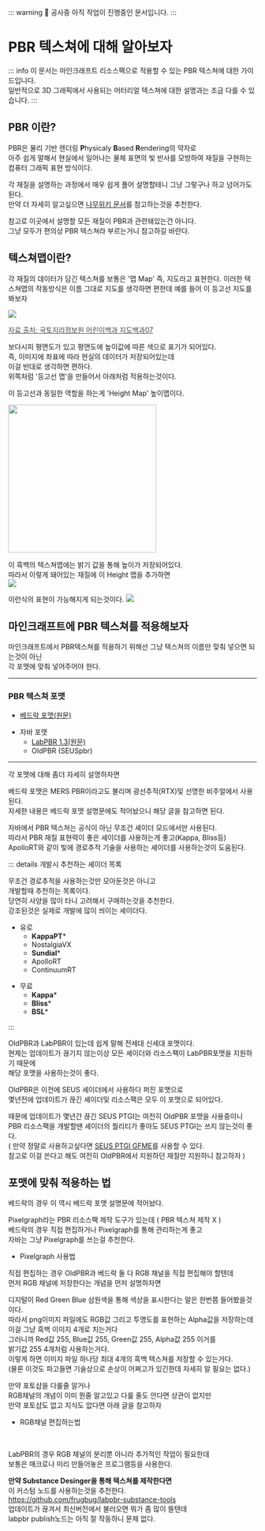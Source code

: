 ::: warning 🔨 공사중
아직 작업이 진행중인 문서입니다.
:::

# PBR 텍스쳐에 대해 알아보자

::: info
이 문서는 마인크래프트 리소스팩으로 적용할 수 있는 PBR 텍스쳐에 대한 가이드입니다.  
일반적으로 3D 그래픽에서 사용되는 머터리얼 텍스쳐에 대한 설명과는 조금 다를 수 있습니다.
:::

## PBR 이란?

PBR은 물리 기반 렌더링 **P**hysicaly **B**ased **R**endering의 약자로  
아주 쉽게 말해서 현실에서 일어나는 물체 표면의 빛 반사를 모방하여 재질을 구현하는 컴퓨터 그래픽 표현 방식이다.

각 재질을 설명하는 과정에서 매우 쉽게 풀어 설명할테니 그냥 그렇구나 하고 넘어가도 된다.  
만약 더 자세히 알고싶으면 [나무위키 문서](https://namu.wiki/w/%EB%AC%BC%EB%A6%AC%20%EA%B8%B0%EB%B0%98%20%EB%A0%8C%EB%8D%94%EB%A7%81)를 참고하는것을 추천한다.

참고로 이곳에서 설명할 모든 재질이 PBR과 관련돼있는건 아니다.  
그냥 모두가 편의상 PBR 텍스쳐라 부르는거니 참고하길 바란다.


## 텍스쳐맵이란?

각 재질의 데이터가 담긴 텍스쳐를 보통은 '맵 Map' 즉, 지도라고 표현한다.
이러한 텍스쳐맵의 작동방식은 이름 그대로 지도를 생각하면 편한데 예를 들어 이 등고선 지도를 봐보자

![](/pbr/img/img_page07.jpg)
<p style="font-size:14px; opacity:0.8;">
  <a href="https://www.ngii.go.kr/child/content.do?sq=250">
    자료 출처: 국토지리정보원 어린이백과 지도백과07
  </a>
</p>

보다시피 평면도가 있고 평면도에 높이값에 따른 색으로 표기가 되어있다.  
즉, 이미지에 좌표에 따라 현실의 데이터가 저장되어있는데  
이걸 반대로 생각하면 편하다.  
위쪽처럼 '등고선 맵'을 만들어서 아래처럼 적용하는것이다.

이 등고선과 동일한 역할을 하는게 'Height Map' 높이맵이다.

<img src="/pbr/img/bricks-mortar-height.png" width="300">

이 흑백의 텍스쳐맵에는 밝기 값을 통해 높이가 저장되어있다.  
따라서 이렇게 돼어있는 재질에 이 Height 맵을 추가하면  
![](/pbr/img/height_off.png)

이런식의 표현이 가능해지게 되는것이다.
![](/pbr/img/height2.png)

## 마인크래프트에 PBR 텍스쳐를 적용해보자

마인크래프트에서 PBR텍스쳐를 적용하기 위해선 그냥 텍스쳐의 이름만 맞춰 넣으면 되는것이 아닌  
각 포맷에 맞춰 넣어주어야 한다.

---

### PBR 텍스쳐 포맷
* [베드락 포맷(원문)](https://learn.microsoft.com/en-us/minecraft/creator/documents/vibrantvisuals/pbroverview?view=minecraft-bedrock-stable)
- 자바 포맷
  - [LabPBR 1.3(원문)](https://shaderlabs.org/wiki/LabPBR_Material_Standard)
  - OldPBR (SEUSpbr)

---

각 포맷에 대해 좀더 자세히 설명하자면  

베드락 포맷은 MERS PBR이라고도 불리며 광선추적(RTX)및 선명한 비주얼에서 사용된다.  
자세한 내용은 베드락 포맷 설명문에도 적어놨으니 해당 글을 참고하면 된다.

자바에서 PBR 텍스쳐는 공식이 아닌 무조건 셰이더 모드에서만 사용된다.  
따라서 PBR 재질 표현력이 좋은 셰이더를 사용하는게 좋고(Kappa, Bliss등)  
ApolloRT와 같이 빛에 경로추적 기술을 사용하는 셰이더를 사용하는것이 도움된다.


::: details 개발시 추천하는 셰이더 목록

무조건 경로추적을 사용하는것만 모아둔것은 아니고  
개발할때 추천하는 목록이다.  
당연히 사양을 많이 타니 고려해서 구매하는것을 추천한다.  
강조된것은 실제로 개발에 많이 씌이는 셰이더다.

- 유로
  - **KappaPT***
  - NostalgiaVX
  - **Sundial***
  - ApolloRT
  - ContinuumRT
* 무료
  - **Kappa***
  - **Bliss***
  - **BSL***

:::

OldPBR과 LabPBR이 있는데 쉽게 말해 전세대 신세대 포맷이다.  
현제는 업데이트가 끊기지 않는이상 모든 셰이더와 리소스팩이 LabPBR포맷을 지원하기 때문에  
해당 포맷을 사용하는것이 좋다.  

OldPBR은 이전에 SEUS 셰이더에서 사용하다 퍼진 포맷으로  
몇년전에 업데이트가 끊긴 셰이더및 리소스팩은 모두 이 포맷으로 되어있다.

때문에 업데이트가 몇년간 끊긴 SEUS PTGI는 여전히 OldPBR 포맷을 사용중이니  
PBR 리소스팩을 개발할땐 셰이더의 퀄리티가 좋아도 SEUS PTGI는 쓰지 않는것이 좋다.  
( 만약 정말로 사용하고싶다면 [SEUS PTGI GFME](https://github.com/GeForceLegend/SEUS_PTGI_GFME )를 사용할 수 있다.  
참고로 이걸 쓴다고 해도 여전히 OldPBR에서 지원하던 재질만 지원하니 참고하자 ) 

## 포맷에 맞춰 적용하는 법

베드락의 경우 이 역시 베드락 포맷 설명문에 적어놨다.  

Pixelgraph라는 PBR 리소스팩 제작 도구가 있는데 ( PBR 텍스쳐 제작 X )   
베드락의 경우 직접 편집하거나 Pixelgraph를 통해 관리하는게 좋고  
자바는 그냥 Pixelgraph를 쓰는걸 추천한다.
- Pixelgraph 사용법

직접 편집하는 경우
OldPBR과 베드락 둘 다 RGB 채널을 직접 편집해야 할텐데  
먼저 RGB 채널에 저장한다는 개념을 먼저 설명하자면  

디지털이 Red Green Blue 삼원색을 통해 색상을 표시한다는 말은 한번쯤 들어봤을것이다.  
따라서 png이미지 파일에도 RGB값 그리고 투명도를 표현하는 Alpha값을 저장하는데  
이걸 그냥 흑백 이미지 4개로 치는거다  
그러니까 Red값 255, Blue값 255, Green값 255, Alpha값 255 이거를  
밝기값 255 4개처럼 사용하는거다.  
이렇게 하면 이미지 파일 하나당 최대 4개의 흑백 텍스쳐를 저장할 수 있는거다.  
(물론 이것도 파고들면 기술상으로 손상이 어쩌고가 있긴한데 자세히 알 필요는 없다.)

만약 포토샵을 다룰줄 알거나  
RGB채널의 개념이 이미 뭔줄 알고있고 다룰 줄도 안다면 상관이 없지만  
만약 포토샵도 없고 지식도 없다면 아래 글을 참고하자  
- RGB채널 편집하는법  

<br>

LabPBR의 경우 RGB 채널의 분리뿐 아니라 추가적인 작업이 필요한데  
보통은 매크로나 미리 만들어놓은 프로그램등을 사용한다.

**만약 Substance Desinger을 통해 텍스쳐를 제작한다면**  
이 커스텀 노드를 사용하는것을 추천한다.  
https://github.com/frugbug/labpbr-substance-tools  
업데이트가 끊겨서 최신버전에서 불러오면 뭐가 좀 많이 뜰텐데  
labpbr publish노드는 아직 잘 작동하니 문제 없다. 




